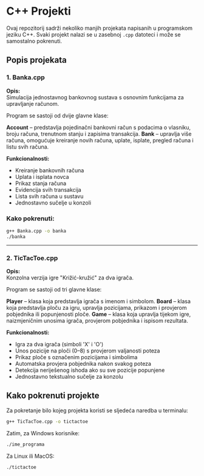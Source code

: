 # C++ Projekti

Ovaj repozitorij sadrži nekoliko manjih projekata napisanih u programskom jeziku C++. Svaki projekt nalazi se u zasebnoj `.cpp` datoteci i može se samostalno pokrenuti.

## Popis projekata

### 1. Banka.cpp

**Opis:**  
Simulacija jednostavnog bankovnog sustava s osnovnim funkcijama za upravljanje računom.

Program se sastoji od dvije glavne klase:

**Account** – predstavlja pojedinačni bankovni račun s podacima o vlasniku, broju računa, trenutnom stanju i zapisima transakcija.
**Bank** – upravlja više računa, omogućuje kreiranje novih računa, uplate, isplate, pregled računa i listu svih računa.

**Funkcionalnosti:**
- Kreiranje bankovnih računa
- Uplata i isplata novca
- Prikaz stanja računa
- Evidencija svih transakcija
- Lista svih računa u sustavu
- Jednostavno sučelje u konzoli
  
### Kako pokrenuti:

```bash
g++ Banka.cpp -o banka
./banka
```


---

### 2. TicTacToe.cpp

**Opis:**  
Konzolna verzija igre "Križić-kružić" za dva igrača.

Program se sastoji od tri glavne klase:

**Player** – klasa koja predstavlja igrača s imenom i simbolom.
**Board** – klasa koja predstavlja ploču za igru, upravlja pozicijama, prikazom i provjerom pobjednika ili popunjenosti ploče.
**Game** – klasa koja upravlja tijekom igre, naizmjeničnim unosima igrača, provjerom pobjednika i ispisom rezultata.

**Funkcionalnosti:**
- Igra za dva igrača (simboli 'X' i 'O')
- Unos pozicije na ploči (0–8) s provjerom valjanosti poteza
- Prikaz ploče s označenim pozicijama i simbolima
- Automatska provjera pobjednika nakon svakog poteza
- Detekcija neriješenog ishoda ako su sve pozicije popunjene
- Jednostavno tekstualno sučelje za konzolu

## Kako pokrenuti projekte

Za pokretanje bilo kojeg projekta koristi se sljedeća naredba u terminalu:


```bash
g++ TicTacToe.cpp -o tictactoe
```
Zatim, za Windows korisnike:
```bash
./ime_programa
```
Za Linux ili MacOS:
```bash
./tictactoe
```
